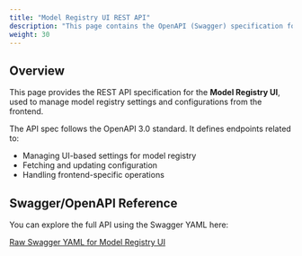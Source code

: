 ```yaml
---
title: "Model Registry UI REST API"
description: "This page contains the OpenAPI (Swagger) specification for the Model Registry UI APIs."
weight: 30
---
```


## Overview

This page provides the REST API specification for the **Model Registry UI**, used to manage model registry settings and configurations from the frontend.

The API spec follows the OpenAPI 3.0 standard. It defines endpoints related to:
- Managing UI-based settings for model registry
- Fetching and updating configuration
- Handling frontend-specific operations

## Swagger/OpenAPI Reference

You can explore the full API using the Swagger YAML here:

[Raw Swagger YAML for Model Registry UI](https://raw.githubusercontent.com/kubeflow/model-registry/main/clients/ui/api/openapi/mod-arch.yaml)

